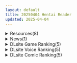 ```yaml
---
layout: default
title: 20250404 Hentai Reader
updated: 2025-04-04
---
```


<details class='content-parent'>
<summary>
Resources(8)
</summary>
<details class='content-child'>
<summary>
<span class='rss-title'> [AI汉化][RJ01286853][ドライドリーム]ブレイキングリンクス </span> <a class='rss-link' href='https://gmgard.com/gm128974' target='_blank'>&nbsp;</a>
<div class='rss-published'> 🕛 20250403 16:49:45</div>
</summary>
<img src="https://static.gmgard.us/Images/upload/68187032122170238.jpg" /><br /><p>男性受界的育碧，有公式就是好玩，爽玩。就是每次失败都要重新开始烦得很。</p>
</details>
<details class='content-child'>
<summary>
<span class='rss-title'> [MMD]Party Night 3 (by Nyakumi) </span> <a class='rss-link' href='https://gmgard.com/gm128973' target='_blank'>&nbsp;</a>
<div class='rss-published'> 🕛 20250403 16:45:35</div>
</summary>
<img src="https://static.gmgard.us/Images/upload/18337032102016185.jpg" /><br /><p>Nyakumi大佬新作玛奇玛限时回归（自行添加压缩和视频后缀）</p>
</details>
<details class='content-child'>
<summary>
<span class='rss-title'> [RJ354879][ラクライ]Guns of Succubus2 ~夢魔とメイドとマスケット~(梦魔之枪2) </span> <a class='rss-link' href='https://gmgard.com/gm128970' target='_blank'>&nbsp;</a>
<div class='rss-published'> 🕛 20250403 16:42:43</div>
</summary>
<img src="https://static.gmgard.us/Images/upload/11162030504035426.jpg" /><br /><p>
記憶を無くした少年「カイン」
そして、マスケット銃のサキュバスメイド「グレナディア」を操作して
多彩なモンスター娘達を撃って撃って撃ちまくりましょう!
戦闘中のセクハラ攻撃にはご注意を!

負けたらあまあまえっちに搾精されちゃう!
勝ってもグレナディアとのいちゃらぶえっちが&hellip;!?

無事記憶を取り戻し、幸せな日々へと戻る事が出来るのか!
それは全てプレイヤーの選</p>
</details>
<details class='content-child'>
<summary>
<span class='rss-title'> [AI汉化][RJ01313478][春葉流亭]与妈妈的冒险 母との冒険(PC+安卓) </span> <a class='rss-link' href='https://gmgard.com/gm128972' target='_blank'>&nbsp;</a>
<div class='rss-published'> 🕛 20250403 11:09:37</div>
</summary>
<img src="https://static.gmgard.us/Images/upload/57933031542127888.jpg" /><br /><p>游戏介绍：</p>
</details>
<details class='content-child'>
<summary>
<span class='rss-title'> [官中][RJ01338214][東京なおみ] エッッッッ!!な潜入捜査官 </span> <a class='rss-link' href='https://gmgard.com/gm128971' target='_blank'>&nbsp;</a>
<div class='rss-published'> 🕛 20250403 11:04:47</div>
</summary>
<img src="https://static.gmgard.us/Images/upload/18469031524375700.jpg" /><br /><p>针对色狼罪犯的潜行动作游戏，用口交和手淫让他们爽到失神！
潜入色狼罪犯的住所或据点，尽可能不被发现地通过口交或手淫让敌人高潮。
对于只有阴道才能满足的Boss级敌人，则需要借助外部合作者援交妹的阴道来使其高潮。
招募援交妹成为同伴
将愿意代替女主角提供阴道的女性称为援交妹。
潜入援交妹的家中，从日常生活开始彻底调查她的背景。
通过展现高度的理解来打开她的心扉，使其成为同伴。
援交妹分为骑乘位、后背</p>
</details>
<details class='content-child'>
<summary>
<span class='rss-title'> 【R3629】[无修正][米塔] 作品合集 (26部+278张 2.17G+837M) </span> <a class='rss-link' href='https://blog.reimu.net/archives/108944' target='_blank'>&nbsp;</a>
<div class='rss-published'> 🕛 20250403 08:00:54</div>
</summary>
愚人节当天8酱把病娇米塔按照纯爱风格发出来了，连预览图都是温馨场景，就是不知道能骗多少萌新上当呢♥~作为补偿今 &#8230; <a class="more-link" href="https://blog.reimu.net/archives/108944">继续阅读<span class="screen-reader-text">【R3629】[无修正][米塔] 作品合集 (26部+278张 2.17G+837M)</span></a>
</details>
<details class='content-child'>
<summary>
<span class='rss-title'> [ピンクパイナップル]インモラルーティーン THE ANIMATION </span> <a class='rss-link' href='https://www.hacg.icu/wp/100593.html' target='_blank'>&nbsp;</a>
<div class='rss-published'> 🕛 20250403 05:04:53</div>
</summary>
男主发现女主在教室自慰，于是就邀请女主一起躲起来自卫。 然后两个变态每天早上早起 &#8230; <a href="https://www.hacg.icu/wp/100593.html">继续阅读 <span class="meta-nav">&#8594;</span></a>
</details>
<details class='content-child'>
<summary>
<span class='rss-title'> 【S4789】[ふくろうさぎ] ふくろうさぎ生肉本子合集 (8本 5.96GB) </span> <a class='rss-link' href='https://blog.reimu.net/archives/109365' target='_blank'>&nbsp;</a>
<div class='rss-published'> 🕛 20250403 05:00:27</div>
</summary>
继续水稿。游戏发太多了来点本子换换口味，本次发的是同人社团ふくろうさぎ在DL上发售的所有本子的合集，虽说是本子 &#8230; <a class="more-link" href="https://blog.reimu.net/archives/109365">继续阅读<span class="screen-reader-text">【S4789】[ふくろうさぎ] ふくろうさぎ生肉本子合集 (8本 5.96GB)</span></a>
</details>

</details>
<details class='content-parent'>
<summary>
News(1)
</summary>
<details class='content-child'>
<summary>
<span class='rss-title'> 2025年4月發售Galgame作品介紹 </span> <a class='rss-link' href='https://home.gamer.com.tw/creationDetail.php?sn=6119302' target='_blank'>&nbsp;</a>
<div class='rss-published'> 🕛 20250403 22:51:14</div>
</summary>
<div><div>這個月有窗社的<b>《ハミダシクリエイティブ》</b>的聖莉々子單人線。從3月延期到4月的<b>《すれ違う兄妹の壊れる倫理観》</b>。音符姊妹社的廢萌作<b>《のーぶる・バトラー》</b>，但是劇本近江谷宥。</div><div><br /></div><div>以下是作品介紹。</div></div><div><br /></div><div><hr /></div><div><div align="center"><div><div align="left"><br /></div><div align="left"><div><div><div><table align="center" border="0" cellpadding="1" cellspacing="1" width="100%">
<tbody><tr>
<td align="center" colspan="2"><img border="0" class="gallery-image" src="https://i.imgur.com/IjFMcEg.jpg" width="550" /></td>
</tr>
<tr>
<td align="center" bgcolor="#CCCCCC" width="22%"><font face="微軟正黑體"><font color="#000000"><b><img border="0" class="gallery-image" src="https://i.imgur.com/fuJDCAG.png" width="25" />名稱</b></font></font></td>
<td align="center" bgcolor="white"><font color="#000000"><font face="微軟正黑體"><b>ハミダシクリエイティブ Re：Re：call</b></font></font></td>
</tr>
<tr>
<td align="center" bgcolor="#CCCCCC"><font face="微軟正黑體"><font color="#000000"><b><img border="0" class="gallery-image" src="https://i.imgur.com/UCr5zuw.png" width="25" />公司</b></font></font></td>
<td align="center" bgcolor="white"><font color="#000000"><font face="微軟正黑體"><b>まどそふと</b></font></font></td>
</tr>
<tr>
<td align="center" bgcolor="#CCCCCC"><font face="微軟正黑體"><font color="#000000"><b><img border="0" class="gallery-image" src="https://i.imgur.com/xgJDfGJ.png" width="25" />原畫</b></font></font></td>
<td align="center" bgcolor="white"><font color="#000000"><font face="微軟正黑體"><b>宇都宮つみれ</b></font></font></td>
</tr>
<tr>
<td align="center" bgcolor="#CCCCCC"><font face="微軟正黑體"><font color="#000000"><b><img border="0" class="gallery-image" src="https://i.imgur.com/iFxiQcZ.png" width="25" />劇本</b></font></font></td>
<td align="center" bgcolor="white" width="50%"><font color="#000000"><font face="微軟正黑體"><b>甲木順之助</b></font></font></td>
</tr>
<tr>
<td align="center" bgcolor="#CCCCCC"><font face="微軟正黑體"><font color="#000000"><b><img border="0" class="gallery-image" src="https://i.imgur.com/tioVsCH.png" width="25" />發售日</b></font></font></td>
<td align="center" bgcolor="white"><font color="#000000"><font face="微軟正黑體"><b>2025/04/25</b></font></font></td>
</tr>
<tr>
<td align="center" bgcolor="#CCCCCC"><font face="微軟正黑體"><font color="#000000"><b><img border="0" class="gallery-image" src="https://i.imgur.com/pBbb9ET.png" width="25" />價格</b></font></font></td>
<td align="center" bgcolor="white"><font face="微軟正黑體"><font color="#000000"><b>3,800</b></font><b><font color="#000000">円</font></b><br /></font></td>
</tr>
</tbody></table><div><br /></div><div align="center"><img border="0" class="gallery-image" src="https://i.imgur.com/qBj2Olx.jpg" width="450" /></div><div><br /></div><div><font face="微軟正黑體"><b><font size="5">✦故事劇情✦</font></b></font></div><div><div><div>因抽籤被任命為學生會長的「和泉智宏」，</div><div>最初只想著穩妥行事，謹慎地完成各項業務，</div><div>但不知不覺間，他不僅開始產生普通的責任感，</div><div>甚至還變得相當活躍，會與其他幹部在假日出外活動。</div><div><br /></div><div>某天，他被拉去參加同人誌即賣會，擔任個人社團的工作人員。</div><div>在售完書籍並離開攤位去買飲料的途中，</div><div>因一時興起，誤入了原創作品區域，</div><div>卻意外目睹了不應出現在此處的某人的身影……？</div><div><br /></div><div>這是從本篇「常軌脫離」的、並非真女主角的女孩子的故事。</div></div><div><br /></div></div><div><br /></div><div><b><font face="微軟正黑體"><font size="5">✦CAST✦</font></font></b></div><div><div><div>聖 莉々子　CV：夏樹柑菜</div><div>和泉 妃愛　CV：柳ひとみ</div><div>常磐 華乃　CV：秋野花</div><div>錦 あすみ　CV：紬雪乃</div><div>鎌倉 詩桜　CV：浜辺実雨</div><div>竜閑 天梨　CV：歩サラ</div><div>美倉 礼良　CV：そらまめ。</div><div>和泉 里　CV：あじ秋刀魚</div><div>新川 広夢　CV：小波すず</div></div><div><br /></div></div></div><div align="center"><img border="0" class="gallery-image" src="https://i.imgur.com/hlsPvMM.png" width="650" /></div><div><br /></div><div>FD的FD，莉々子線本來就該有的，單獨出一部再賺一次錢。</div><div><br /></div><div><table align="center" border="1" cellpadding="1" cellspacing="1" width="100%">
<tbody><tr>
<td align="center" bgcolor="#000000" width="30%"><font face="微軟正黑體"><b><font size="4"><a href="https://ref.gamer.com.tw/redir.php?url=https%3A%2F%2Fmadosoft.net%2Frerecall%2F" target="_blank"><font color="#FFFFFF">官</font><font color="#FFFFFF">網</font></a></font></b></font></td>
<td bgcolor="#000000" width="30%"><div align="center"><font face="微軟正黑體"><b><font size="4"><font color="#ffffff"><font color="#ffffff"><strike>體驗版</strike></font></font><br /></font></b></font></div></td>
<td align="center" bgcolor="#000000" width="30%"><font face="微軟正黑體"><b><font size="4"><strike><font color="#FFFFFF">遊戲O</font><font color="#FFFFFF">P</font></strike><br /></font></b></font></td>
</tr>
</tbody></table></div></div><div><br /></div></div><div><div><hr /></div><div><br /></div></div></div></div><div align="left"><div><div><div><table align="center" border="0" cellpadding="1" cellspacing="1" width="100%">
<tbody><tr>
<td align="center" colspan="2"><img border="0" class="gallery-image" src="https://i.imgur.com/1JS1zdk.jpg" width="550" /></td>
</tr>
<tr>
<td align="center" bgcolor="#CCCCCC" width="22%"><font face="微軟正黑體"><font color="#000000"><b><img border="0" class="gallery-image" src="https://i.imgur.com/fuJDCAG.png" width="25" />名稱</b></font></font></td>
<td align="center" bgcolor="white"><font color="#000000"><font face="微軟正黑體"><b>すれ違う兄妹の壊れる倫理観</b></font></font></td>
</tr>
<tr>
<td align="center" bgcolor="#CCCCCC"><font face="微軟正黑體"><font color="#000000"><b><img border="0" class="gallery-image" src="https://i.imgur.com/UCr5zuw.png" width="25" />公司</b></font></font></td>
<td align="center" bgcolor="white"><font color="#000000"><font face="微軟正黑體"><b>CloverGAME</b></font></font></td>
</tr>
<tr>
<td align="center" bgcolor="#CCCCCC"><font face="微軟正黑體"><font color="#000000"><b><img border="0" class="gallery-image" src="https://i.imgur.com/xgJDfGJ.png" width="25" />原畫</b></font></font></td>
<td align="center" bgcolor="white"><font color="#000000"><font face="微軟正黑體"><b>さわやか鮫肌</b></font></font></td>
</tr>
<tr>
<td align="center" bgcolor="#CCCCCC"><font face="微軟正黑體"><font color="#000000"><b><img border="0" class="gallery-image" src="https://i.imgur.com/iFxiQcZ.png" width="25" />劇本</b></font></font></td>
<td align="center" bgcolor="white" width="50%"><font color="#000000"><font face="微軟正黑體"><b>みやけとししげ、かたひと</b></font></font></td>
</tr>
<tr>
<td align="center" bgcolor="#CCCCCC"><font face="微軟正黑體"><font color="#000000"><b><img border="0" class="gallery-image" src="https://i.imgur.com/tioVsCH.png" width="25" />發售日</b></font></font></td>
<td align="center" bgcolor="white"><font color="#000000"><font face="微軟正黑體"><b>2025/04/25</b></font></font></td>
</tr>
<tr>
<td align="center" bgcolor="#CCCCCC"><font face="微軟正黑體"><font color="#000000"><b><img border="0" class="gallery-image" src="https://i.imgur.com/pBbb9ET.png" width="25" />價格</b></font></font></td>
<td align="center" bgcolor="white"><font face="微軟正黑體"><font color="#000000"><b>3,850</b></font><b><font color="#000000">円</font></b><br /></font></td>
</tr>
</tbody></table><div align="center"><br /></div><div><font face="微軟正黑體"><b><font size="5">✦故事劇情✦</font></b></font></div><div><div><div>主角 朝馬參悟 和女主角 朝馬晴陽 是一對雙胞胎兄妹。</div><div><br /></div><div>從出生以來他們一直形影不離，</div><div>然而進入現在這所學校後，因為一點小小的心意錯位，</div><div>過去關係親密的兩人產生了裂痕，</div><div>晴陽對哥哥參悟的態度也逐漸變得冷淡。</div><div><br /></div><div>個性認真的參悟，一邊煩惱著自己是否做錯了什麼，</div><div>一邊忍耐著，只希望能回到從前那樣親密的兄妹關係。</div><div><br /></div><div>然而就在某天，因為過度糾結於與晴陽的關係，</div><div>參悟竟然夢見了自己和晴陽發生色色的事情……</div><div>但現實中，他們之間的距離卻絲毫沒有改變。</div><div><br /></div><div>究竟他能夠細心地解開這段糾結，重新構築起美好的兄妹關係？</div><div>還是會無視這份錯位的情感，強行扯斷這條早已糾纏不清的紐帶呢？</div></div><div><br /></div></div><div><br /></div><div><div><b><font face="微軟正黑體"><font size="5">✦CAST✦</font></font></b></div><div>朝馬 晴陽　CV：夜夜るり</div></div><div><br /></div></div><div align="center"><div><img border="0" class="gallery-image" src="https://i.imgur.com/omiJuK9.png" width="305" /> <img border="0" class="gallery-image" src="https://i.imgur.com/7BovWOa.png" width="305" /></div><div><img border="0" class="gallery-image" src="https://i.imgur.com/jVzGbdg.png" width="305" /> <img border="0" class="gallery-image" src="https://i.imgur.com/fwCME3c.png" width="305" /></div></div><div align="left"><br /></div><div align="left">從3月延期到4月了。</div><div align="left"><div>CUFFS旗下的音聲品牌，順帶賣短篇遊戲。</div><div>這次CUFFS的大手請來夜夜るり(夏吉ゆうこ)，配過賽馬娘和蔚藍檔案，十分難得，不得不買了。</div></div><div><br /></div><div><table align="center" border="1" cellpadding="1" cellspacing="1" width="100%">
<tbody><tr>
<td align="center" bgcolor="#000000" width="30%"><font face="微軟正黑體"><b><font size="4"><a href="https://ref.gamer.com.tw/redir.php?url=https%3A%2F%2Fwww.cuffs.co.jp%2Fproducts%2Frinri%2F" target="_blank"><font color="#ffffff">官網</font></a></font></b></font></td>
<td bgcolor="#000000" width="30%"><div align="center"><font face="微軟正黑體"><b><font size="4"><font color="#ffffff"><strike>體驗版</strike></font><br /></font></b></font></div></td>
<td align="center" bgcolor="#000000" width="30%"><font face="微軟正黑體"><b><font size="4"><a href="https://ref.gamer.com.tw/redir.php?url=https%3A%2F%2Fyoutu.be%2FrudMi_CgYpw%3Fsi%3DyKNmk9Mv5RRkjlWJ" target="_blank"><font color="#FFFFFF">遊戲O</font><font color="#ffffff">P</font></a></font></b></font></td>
</tr>
</tbody></table></div><div><br /></div></div><div><hr /></div></div><div><div></div></div><div><br /></div><div><div><div><div><table align="center" border="0" cellpadding="1" cellspacing="1" width="100%">
<tbody><tr>
<td align="center" colspan="2"><img border="0" class="gallery-image" src="https://i.imgur.com/xVU9tnD.jpg" width="550" /></td>
</tr>
<tr>
<td align="center" bgcolor="#CCCCCC" width="22%"><font face="微軟正黑體"><font color="#000000"><b><img border="0" class="gallery-image" src="https://i.imgur.com/fuJDCAG.png" width="25" />名稱</b></font></font></td>
<td align="center" bgcolor="white"><font color="#000000"><font face="微軟正黑體"><b>のーぶる・バトラー</b></font></font></td>
</tr>
<tr>
<td align="center" bgcolor="#CCCCCC"><font face="微軟正黑體"><font color="#000000"><b><img border="0" class="gallery-image" src="https://i.imgur.com/UCr5zuw.png" width="25" />公司</b></font></font></td>
<td align="center" bgcolor="white"><font color="#000000"><font face="微軟正黑體"><b>ensemble SWEET</b></font></font></td>
</tr>
<tr>
<td align="center" bgcolor="#CCCCCC"><font face="微軟正黑體"><font color="#000000"><b><img border="0" class="gallery-image" src="https://i.imgur.com/xgJDfGJ.png" width="25" />原畫</b></font></font></td>
<td align="center" bgcolor="white"><font color="#000000"><font face="微軟正黑體"><b>モグぽん、夏月まりな、師走ほりお</b></font></font></td>
</tr>
<tr>
<td align="center" bgcolor="#CCCCCC"><font face="微軟正黑體"><font color="#000000"><b><img border="0" class="gallery-image" src="https://i.imgur.com/iFxiQcZ.png" width="25" />劇本</b></font></font></td>
<td align="center" bgcolor="white" width="50%"><font color="#000000"><font face="微軟正黑體"><b>近江谷宥</b></font></font></td>
</tr>
<tr>
<td align="center" bgcolor="#CCCCCC"><font face="微軟正黑體"><font color="#000000"><b><img border="0" class="gallery-image" src="https://i.imgur.com/tioVsCH.png" width="25" />發售日</b></font></font></td>
<td align="center" bgcolor="white"><font color="#000000"><font face="微軟正黑體"><b>2025/04/25</b></font></font></td>
</tr>
<tr>
<td align="center" bgcolor="#CCCCCC"><font face="微軟正黑體"><font color="#000000"><b><img border="0" class="gallery-image" src="https://i.imgur.com/pBbb9ET.png" width="25" />價格</b></font></font></td>
<td align="center" bgcolor="white"><font face="微軟正黑體"><font color="#000000"><b>6,800</b></font><b><font color="#000000">円</font></b><br /></font></td>
</tr>
</tbody></table><div align="center"><br /></div><div><font face="微軟正黑體"><b><font size="5">✦故事劇情✦</font></b></font></div><div><div><div>這裡是自由國度——利貝拉西奧拉。</div><div>這是一個關於一名少年與三名少女，共同生活在某個名門宅邸的故事。</div><div><br /></div><div>主角 菲伊・芙露爾・雷尼斯菲亞，</div><div>在年幼時失去雙親，成為孤苦無依的人。</div><div>收留他作為新家人的是從小一同成長，</div><div>宛如姊弟般的鄰家雷尼斯菲亞一家。</div><div><br /></div><div>露娜・芙露爾・雷尼斯菲亞。</div><div>梅露緹・芙露爾・雷尼斯菲亞。</div><div>緹娜・芙露爾・雷尼斯菲亞。</div><div><br /></div><div>在三名少女溫柔的陪伴下，主角逐漸找回了笑容。</div><div><br /></div><div>然後在那場悲劇過去數年後——</div><div>如今雷尼斯菲亞家已然如同真正的家人般，共度著平穩的日子。</div><div>然而，主角的內心卻懷抱著一個夢想：</div><div>想要回報雷尼斯菲亞家的義父與義母，</div><div>以及義姊和義妹們的深厚恩情……」</div><div><br /></div><div>就在此時，長年負責宅邸事務的前任執事，因屆齡退休即將離職。</div><div>這使得主角長久以來的心願，終於有了實現的機會。</div><div><br /></div><div>「請雇用我作為下一任執事！」</div><div><br /></div><div>滿懷幹勁的新人執事，終於迎來報恩的時刻——</div><div>而他努力不懈的模樣，</div><div>也讓姊妹們心跳加速，怦然心動……。</div><div><br /></div><div>一心一意的思念彼此交錯，</div><div>侍奉類戀愛喜劇，就此開幕。</div></div><div><br /></div><div><br /></div></div><div><div><b><font face="微軟正黑體"><font size="5">✦CAST✦</font></font></b></div><div><div>ルナ・フルール・レニスフィア　CV：上原あおい</div><div>メルティ・フルール・レニスフィア　CV：夏峰いろは</div><div>ティナ・フルール・レニスフィア　CV：七種結花</div></div></div><div><br /></div></div><div align="center"><div align="left"><img border="0" class="gallery-image" src="https://i.imgur.com/E70myD2.jpg" width="305" /> <img border="0" class="gallery-image" src="https://i.imgur.com/8McnyPX.jpg" width="305" /></div><div align="left"><img border="0" class="gallery-image" src="https://i.imgur.com/h5cm81q.jpg" width="305" /> <img border="0" class="gallery-image" src="https://i.imgur.com/EPl0vzc.jpg" width="305" /></div></div><div><br /></div><div>劇本一看近江谷宥，告辭。</div><div><div><br /></div></div><div><table align="center" border="1" cellpadding="1" cellspacing="1" width="100%">
<tbody><tr>
<td align="center" bgcolor="#000000" width="30%"><font face="微軟正黑體"><b><font size="4"><a href="https://ref.gamer.com.tw/redir.php?url=https%3A%2F%2Fwww.ensemble-sweet.com%2Fnoblebutler%2F" target="_blank"><font color="#ffffff">官網</font></a></font></b></font></td>
<td bgcolor="#000000" width="30%"><div align="center"><font face="微軟正黑體"><b><font size="4"><a href="https://ref.gamer.com.tw/redir.php?url=https%3A%2F%2Fwww.ensemble-sweet.com%2Fnoblebutler%2Fspecial_trial.html" target="_blank"><font color="#ffffff">體驗版</font></a><br /></font></b></font></div></td>
<td align="center" bgcolor="#000000" width="30%"><font face="微軟正黑體"><b><font size="4"><a href="https://ref.gamer.com.tw/redir.php?url=https%3A%2F%2Fyoutu.be%2FV2dxwIcutZw%3Fsi%3D2txl0OEpRoDjk4fS" target="_blank"><font color="#ffffff">遊戲OP</font></a></font></b></font></td>
</tr>
</tbody></table></div><div><br /></div></div><div><hr /></div></div><div><div></div></div><div><br /></div></div><div><div><div><div><table align="center" border="0" cellpadding="1" cellspacing="1" width="100%">
<tbody><tr>
<td align="center" colspan="2"><img border="0" class="gallery-image" src="https://i.imgur.com/qXQtWsx.jpg" width="550" /></td>
</tr>
<tr>
<td align="center" bgcolor="#CCCCCC" width="22%"><font face="微軟正黑體"><font color="#000000"><b><img border="0" class="gallery-image" src="https://i.imgur.com/fuJDCAG.png" width="25" />名稱</b></font></font></td>
<td align="center" bgcolor="white"><font color="#000000"><font face="微軟正黑體"><b>根暗なクラスメイトが俺の胃袋を掴んで放してくれない</b></font></font></td>
</tr>
<tr>
<td align="center" bgcolor="#CCCCCC"><font face="微軟正黑體"><font color="#000000"><b><img border="0" class="gallery-image" src="https://i.imgur.com/UCr5zuw.png" width="25" />公司</b></font></font></td>
<td align="center" bgcolor="white"><font color="#000000"><font face="微軟正黑體"><b>ENTERGRAM</b></font></font></td>
</tr>
<tr>
<td align="center" bgcolor="#CCCCCC"><font face="微軟正黑體"><font color="#000000"><b><img border="0" class="gallery-image" src="https://i.imgur.com/xgJDfGJ.png" width="25" />原畫</b></font></font></td>
<td align="center" bgcolor="white"><font color="#000000"><font face="微軟正黑體"><b>maruma</b></font></font></td>
</tr>
<tr>
<td align="center" bgcolor="#CCCCCC"><font face="微軟正黑體"><font color="#000000"><b><img border="0" class="gallery-image" src="https://i.imgur.com/iFxiQcZ.png" width="25" />劇本</b></font></font></td>
<td align="center" bgcolor="white" width="50%"><font color="#000000"><font face="微軟正黑體"><b>ジャンフ丸</b></font></font></td>
</tr>
<tr>
<td align="center" bgcolor="#CCCCCC"><font face="微軟正黑體"><font color="#000000"><b><img border="0" class="gallery-image" src="https://i.imgur.com/tioVsCH.png" width="25" />發售日</b></font></font></td>
<td align="center" bgcolor="white"><font color="#000000"><font face="微軟正黑體"><b>2025/04/24</b></font></font></td>
</tr>
<tr>
<td align="center" bgcolor="#CCCCCC"><font face="微軟正黑體"><font color="#000000"><b><img border="0" class="gallery-image" src="https://i.imgur.com/pBbb9ET.png" width="25" />價格</b></font></font></td>
<td align="center" bgcolor="white"><font face="微軟正黑體"><font color="#000000"><b>3,980円（税別）</b></font></font></td>
</tr>
</tbody></table><div align="center"><br /></div><div><font face="微軟正黑體"><b><font size="5">✦故事劇情✦</font></b></font></div><div><div><div>從今天起，成田日向 升上了高中二年級。</div><div>雖然經過了分班，但他依然和摯友同班，兩人正愉快地聊著天。</div><div><br /></div><div>然而，就在交談的途中，悲劇發生了。</div><div>日向一時沒坐穩，椅子失去平衡，</div><div>情急之下，他下意識伸手想抓住支撐物，</div><div>結果……他的手竟然抓到了女生的胸部。</div><div><br /></div><div>作為「罪行」的償還，</div><div>日向被那名女生帶回了家，</div><div>而在那裡等待他的，究竟是……？</div><div><br /></div><div>從最糟糕的相遇開始，</div><div>這場男孩與女孩之間的故事，即將揭開序幕——！</div></div><div><br /></div><div align="center"><br /></div></div><div><div><b><font face="微軟正黑體"><font size="5">✦CAST✦</font></font></b></div><div><div><div>暗野 木陰　CV：立花日菜</div><div>成田 日向　CV：広瀬裕也</div><div>斉藤 秋人　CV：安田陸矢</div><div>前田 美冬　CV：鈴代紗弓</div><div>青木 栞乃　CV：櫻庭有紗</div></div><div><br /></div></div></div><div align="center"><div><img border="0" class="gallery-image" src="https://i.imgur.com/9OLUvZm.jpg" width="305" /> <img border="0" class="gallery-image" src="https://i.imgur.com/AwuAu6V.jpg" width="305" /></div><div><img border="0" class="gallery-image" src="https://i.imgur.com/L2XhEzP.jpg" width="305" /> <img border="0" class="gallery-image" src="https://i.imgur.com/ArkgOaF.jpg" width="305" /></div></div></div><div align="center"><br /></div><div>成為小說家的作品投稿到Visual Arts的KineticNovel獲獎後改編成遊戲，跟之前的聖女不死心一樣，本質是宣傳原作。</div><div><br /></div><div><table align="center" border="1" cellpadding="1" cellspacing="1" width="100%">
<tbody><tr>
<td align="center" bgcolor="#000000" width="30%"><font face="微軟正黑體"><b><font size="4"><a href="https://ref.gamer.com.tw/redir.php?url=https%3A%2F%2Fwww.entergram.co.jp%2Fnekura%2F" target="_blank"><font color="#ffffff">官網</font></a></font></b></font></td>
<td bgcolor="#000000" width="30%"><div align="center"><font face="微軟正黑體"><b><font size="4"><font color="#ffffff"><font color="#ffffff"><strike>體驗版</strike></font></font><br /></font></b></font></div></td>
<td align="center" bgcolor="#000000" width="30%"><font face="微軟正黑體"><b><font size="4"><a href="https://ref.gamer.com.tw/redir.php?url=https%3A%2F%2Fyoutu.be%2Fu4ea5lB_NWA%3Fsi%3DVC-2jraIa_OylBBY" target="_blank"><font color="#FFFFFF">遊戲O</font><font color="#FFFFFF">P</font></a></font></b></font></td>
</tr>
</tbody></table></div><div><br /></div></div><div><hr /></div></div><div><div></div></div><div><br /></div></div><div><div><div><div><table align="center" border="0" cellpadding="1" cellspacing="1" width="100%">
<tbody><tr>
<td align="center" colspan="2"><img border="0" class="gallery-image" src="https://i.imgur.com/zAVZwbg.jpg" width="550" /></td>
</tr>
<tr>
<td align="center" bgcolor="#CCCCCC" width="22%"><font face="微軟正黑體"><font color="#000000"><b><img border="0" class="gallery-image" src="https://i.imgur.com/fuJDCAG.png" width="25" />名稱</b></font></font></td>
<td align="center" bgcolor="white"><font color="#000000"><font face="微軟正黑體"><b>メモリーズオフ 双想 ～Not always true～</b></font></font></td>
</tr>
<tr>
<td align="center" bgcolor="#CCCCCC"><font face="微軟正黑體"><font color="#000000"><b><img border="0" class="gallery-image" src="https://i.imgur.com/UCr5zuw.png" width="25" />公司</b></font></font></td>
<td align="center" bgcolor="white"><font color="#000000"><font face="微軟正黑體"><b>MAGES.</b></font></font></td>
</tr>
<tr>
<td align="center" bgcolor="#CCCCCC"><font face="微軟正黑體"><font color="#000000"><b><img border="0" class="gallery-image" src="https://i.imgur.com/xgJDfGJ.png" width="25" />原畫</b></font></font></td>
<td align="center" bgcolor="white"><font color="#000000"><font face="微軟正黑體"><b>ささきむつみ</b></font></font></td>
</tr>
<tr>
<td align="center" bgcolor="#CCCCCC"><font face="微軟正黑體"><font color="#000000"><b><img border="0" class="gallery-image" src="https://i.imgur.com/iFxiQcZ.png" width="25" />劇本</b></font></font></td>
<td align="center" bgcolor="white" width="50%"><font color="#000000"><font face="微軟正黑體"><b>林直孝</b></font></font></td>
</tr>
<tr>
<td align="center" bgcolor="#CCCCCC"><font face="微軟正黑體"><font color="#000000"><b><img border="0" class="gallery-image" src="https://i.imgur.com/tioVsCH.png" width="25" />發售日</b></font></font></td>
<td align="center" bgcolor="white"><font color="#000000"><font face="微軟正黑體"><b>2025/04/10</b></font></font></td>
</tr>
<tr>
<td align="center" bgcolor="#CCCCCC"><font face="微軟正黑體"><font color="#000000"><b><img border="0" class="gallery-image" src="https://i.imgur.com/pBbb9ET.png" width="25" />價格</b></font></font></td>
<td align="center" bgcolor="white"><font face="微軟正黑體"><font color="#000000"><b>8,580円</b></font></font></td>
</tr>
</tbody></table><div align="center"><br /></div><div><font face="微軟正黑體"><b><font size="5">✦故事劇情✦</font></b></font></div><div><div><div>慶陽大學附屬藤川高中的二年級學生久壽米木一葵有一位姓名未知、相貌不明的未婚妻。</div><div>因為她的存在，一葵從未對戀愛產生過興趣。</div><div><br /></div><div>大約一個月後的１７歲生日到來之時，一葵將知曉自己未婚妻的真實身份。</div><div><br /></div><div>某天，一葵去藤川的羅薩克家庭餐廳參加了開導失戀同學的聚會，在店裡和做兼職的女服務員發生了爭執。</div><div>那位名叫洲宮紗繪的服務員正好是一葵他們的的高三學姐。</div><div><br /></div><div>雖然邂逅的過程糟糕透頂，一葵還是被紗繪的成熟舉止所吸引，對她既憧憬又尊敬。</div><div><br /></div><div>一葵的兒時玩伴天羽寧寧看到一葵這樣，也開始全力支持他的感情。</div><div><br /></div><div>——這個秋天，一葵那曾經一成不變的高中生活逐漸發生了變化。</div></div><div><br /></div><div><br /></div></div><div><div><b><font face="微軟正黑體"><font size="5">✦CAST✦</font></font></b></div><div><div>久寿米木 一葵　CV：広瀬裕也</div><div>洲宮 紗絵　CV：Lynn</div><div>天羽 ねね　CV：加隈亜衣</div><div>北方 和音　CV：関根瞳</div><div>フェルスター・マリー・暁空　CV：藍本あみ</div><div>中森 雪加　CV：山根綺</div><div>大多喜 新　CV：井藤智哉</div><div>稲穂 信　CV：間島淳司</div><div>倉内 ひかり　CV：今泉りおな</div><div>南 つばめ　CV：池澤春菜</div></div></div><div><br /></div></div><div><div align="center"><img border="0" class="gallery-image" src="https://i.imgur.com/MwoG7YZ.jpg" width="305" /> <img border="0" class="gallery-image" src="https://i.imgur.com/ObrF8oh.jpg" width="305" /></div><div align="center"><img border="0" class="gallery-image" src="https://i.imgur.com/1CwpU2m.jpg" width="305" /> <img border="0" class="gallery-image" src="https://i.imgur.com/jN2mIue.jpg" width="305" /></div></div><div align="center"><br /></div><div>說是最終作又挖出來繼續賣，吃相太糟了，這也要賣一輩子是吧。</div><div><br /></div><div><table align="center" border="1" cellpadding="1" cellspacing="1" width="100%">
<tbody><tr>
<td align="center" bgcolor="#000000" width="30%"><font face="微軟正黑體"><b><font size="4"><a href="https://ref.gamer.com.tw/redir.php?url=https%3A%2F%2Fmemoriesoff.jp%2F" target="_blank"><font color="#ffffff">官網</font></a></font></b></font></td>
<td bgcolor="#000000" width="30%"><div align="center"><font face="微軟正黑體"><b><font size="4"><font color="#ffffff"><strike>體驗版</strike></font><br /></font></b></font></div></td>
<td align="center" bgcolor="#000000" width="30%"><font face="微軟正黑體"><b><font size="4"><a href="https://ref.gamer.com.tw/redir.php?url=https%3A%2F%2Fyoutu.be%2FcshX8Rss_xQ%3Fsi%3DeJrAUlhEysM7oDHF" target="_blank"><font color="#FFFFFF">遊戲O</font><font color="#FFFFFF">P</font></a></font></b></font></td>
</tr>
</tbody></table></div></div><div align="center"><br /></div><div><hr /></div></div><div><div></div></div><div><br /></div></div></div></div></div><div align="center"><div align="center"><b><font size="6"><font face="微軟正黑體">2025年4月 其他發售作品</font></font></b><br /></div><div align="center"><font face="微軟正黑體"><br /></font></div><div><table align="center" border="1" cellpadding="1" cellspacing="1" width="100%">
<tbody><tr>
<td align="center" bgcolor="#CCCCCC" colspan="3"><b><font color="#000000"><font face="微軟正黑體"><font size="4">4/25發售</font></font></font></b></td>
</tr>
<tr>
<td align="center" bgcolor="#CCCCCC"><font color="#000000"><b><font face="微軟正黑體"><font size="4">名稱<br /></font></font></b></font></td>
<td align="center" bgcolor="#CCCCCC" width="30%"><font color="#000000"><b><font face="微軟正黑體"><font size="4">公司<br /></font></font></b></font></td>
<td align="center" bgcolor="#CCCCCC" width="20%"><font color="#000000"><b><font face="微軟正黑體"><font size="4">價格</font><br /></font></b></font></td>
</tr>
<tr>
<td align="center"><font color="#0000ee"><font face="微軟正黑體"><b><u><a href="https://ref.gamer.com.tw/redir.php?url=https%3A%2F%2Fwww.akabeesoft2.com%2Fproducts%2Froleplayer_ikura%2Findex.html" target="_blank">Role player：いくら姉妹の粘膜ポトレ ぐりぐちゃLIVE！</a></u></b></font></font></td>
<td align="center"><font face="微軟正黑體"><b>あかべぇそふとつぅ</b></font></td>
<td align="center"><font face="微軟正黑體"><b>¥7,800</b></font></td>
</tr>
<tr>
<td align="center"><font color="#0000ee"><font face="微軟正黑體"><b><u><a href="https://ref.gamer.com.tw/redir.php?url=https%3A%2F%2Fwww.hook-net.jp%2Fslfd%2F" target="_blank">シークレットラブ（仮）純愛アフターストーリー</a></u></b></font></font></td>
<td align="center"><font face="微軟正黑體"><b>HOOKSOFT</b></font></td>
<td align="center"><font face="微軟正黑體"><b>￥4,900</b></font></td>
</tr>
<tr>
<td align="center"><font color="#0000ee"><font face="微軟正黑體"><b><u><a href="https://ref.gamer.com.tw/redir.php?url=https%3A%2F%2Fnexton-net.jp%2Fms-toybox%2Fdarkone%2Fkyntr%2F" target="_blank">キミはやさしく寝取られる -Lustful betrayal-</a></u></b></font></font></td>
<td align="center"><font face="微軟正黑體"><b>だーくワン！</b></font></td>
<td align="center"><font face="微軟正黑體"><b>￥4,000</b></font></td>
</tr>
<tr>
<td align="center"><font color="#0000ee"><font face="微軟正黑體"><b><u><a href="https://ref.gamer.com.tw/redir.php?url=https%3A%2F%2Fhamham-soft.net%2Fimonama%2Findex.html" target="_blank">いもうと美姫ちゃんの生配信ちゃんねる！</a></u></b></font></font></td>
<td align="center"><font face="微軟正黑體"><b>はむはむソフト</b></font></td>
<td align="center"><b><font face="微軟正黑體">￥</font></b><font face="微軟正黑體"><b>3,600</b></font></td>
</tr>
</tbody></table><div align="center"><br /></div></div><div align="center"><br /></div></div><div align="center"><br /></div><div align="center"><div><font face="微軟正黑體"><font size="6"><font color="#000000"><b>延期作品</b></font></font></font></div><div><font face="微軟正黑體"><br /></font></div><div><table align="center" border="1" cellpadding="1" cellspacing="1" width="100%">
<tbody><tr>
<td align="center" bgcolor="#CCCCCC" colspan="2" width="20%"><b><font color="#000000"><font face="微軟正黑體"><font size="4">名稱</font></font></font></b><font color="#000000"><b><font face="微軟正黑體"><font size="4"><br /></font></font></b></font></td>
<td align="center" bgcolor="#CCCCCC" width="30%"><font color="#000000"><b><font face="微軟正黑體"><font size="4">公司<br /></font></font></b></font></td>
<td align="center" bgcolor="#CCCCCC" width="20%"><font color="#000000"><b><font face="微軟正黑體"><font size="4">日期</font><br /></font></b></font></td>
</tr>
<tr>
<td align="center" width="30%">無</td>
<td align="center"></td>
<td align="center" width="30%"></td>
<td align="center"></td>
</tr>
</tbody></table><br /></div><div><br /></div></div>
</details>

</details>
<details class='content-parent'>
<summary>
DLsite Game Ranking(5)
</summary>
<details class='content-child'>
<summary>
<span class='rss-title'> エッチで一途なド田舎兄さまと、古式ゆかしい病弱妹 [Whisp] </span> <a class='rss-link' href='https://www.dlsite.com/maniax/work/=/product_id/RJ01326398.html' target='_blank'>&nbsp;</a>
<div class='rss-published'> 🕛 20250404 13:16:53</div>
</summary>
<img src ="http://img.dlsite.jp/modpub/images2/work/doujin/RJ01327000/RJ01326398_img_main.jpg"/><br/>生まれつき肺が弱く、都会の空気では生活できない病弱な妹【あすみ】。兄妹は一緒に暮らすため、空気のキレイなド田舎へ移住してきた。陸の孤島の古民家で、兄妹ふたりきりのイチャラブ生活が始まった。この生活を続けるために医者から突き付けられた条件は二つ「心身とも健康である」ことと「妹の体力をつける」こと。妹とエッチをして体力をつけ、医者の検査をクリアしながら生活レベルを改善していこう。古民家生活妹育成RPG
</details>
<details class='content-child'>
<summary>
<span class='rss-title'> 淫紋憑きのマザー・アリシア [のうむ] </span> <a class='rss-link' href='https://www.dlsite.com/maniax/work/=/product_id/RJ01355493.html' target='_blank'>&nbsp;</a>
<div class='rss-published'> 🕛 20250404 13:16:53</div>
</summary>
<img src ="http://img.dlsite.jp/modpub/images2/work/doujin/RJ01356000/RJ01355493_img_main.jpg"/><br/>おばさん シスター 淫紋
</details>
<details class='content-child'>
<summary>
<span class='rss-title'> 母との冒険!RPG [春葉流亭] </span> <a class='rss-link' href='https://www.dlsite.com/maniax/work/=/product_id/RJ01313478.html' target='_blank'>&nbsp;</a>
<div class='rss-published'> 🕛 20250404 13:16:53</div>
</summary>
<img src ="http://img.dlsite.jp/modpub/images2/work/doujin/RJ01314000/RJ01313478_img_main.jpg"/><br/>母親(実母)と不思議な島を冒険しながら親睦を深め、禁断の関係になってしまうRPGです。
</details>
<details class='content-child'>
<summary>
<span class='rss-title'> 404号室の性感マッサージ [シン・ギュラリティー] </span> <a class='rss-link' href='https://www.dlsite.com/maniax/work/=/product_id/RJ01356701.html' target='_blank'>&nbsp;</a>
<div class='rss-published'> 🕛 20250404 13:16:53</div>
</summary>
<img src ="http://img.dlsite.jp/modpub/images2/work/doujin/RJ01357000/RJ01356701_img_main.jpg"/><br/>マッサージ好き必見の3Dゲーム！凝り固まったバストをほぐし、悪いものが溜まった膣を中から柔らかくしてあげましょう。オイルを塗ってカラダをぬるぬるに…媚薬で全身気持ちよく…、届かないところは道具(?)を使ってほぐしていきましょう。さあ、あなたは今日から404号室のマッサージ師です。
</details>
<details class='content-child'>
<summary>
<span class='rss-title'> 退魔巫女イナメ [チチーカ] </span> <a class='rss-link' href='https://www.dlsite.com/maniax/work/=/product_id/RJ01368748.html' target='_blank'>&nbsp;</a>
<div class='rss-published'> 🕛 20250404 13:16:53</div>
</summary>
<img src ="http://img.dlsite.jp/modpub/images2/work/doujin/RJ01369000/RJ01368748_img_main.jpg"/><br/>ほぼほぼ触手のドットアクションゲームです。
</details>

</details>
<details class='content-parent'>
<summary>
DLsite Voice Ranking(5)
</summary>
<details class='content-child'>
<summary>
<span class='rss-title'> NoTitle(1) [つばめいと] </span> <a class='rss-link' href='https://www.dlsite.com/maniax/work/=/product_id/RJ01363805.html' target='_blank'>&nbsp;</a>
<div class='rss-published'> 🕛 20250404 13:16:55</div>
</summary>
<img src ="http://img.dlsite.jp/modpub/images2/work/doujin/RJ01364000/RJ01363805_img_main.jpg"/><br/>ホテルでのえっちと、そのあとのシャワーを主観のマイクと客観のボイスレコーダーのハメ撮り視点の2種類で楽しめます！ヒロインとの関係性やこの作品自体、お好きな解釈で自由に想像して聴いて下さい！柚木つばめの自サークル「つばめいと」13作目です！
</details>
<details class='content-child'>
<summary>
<span class='rss-title'> 小悪魔ドSメンズエステ嬢の寸止め絶望キワキワ施術 [シルトクレーテ] </span> <a class='rss-link' href='https://www.dlsite.com/maniax/work/=/product_id/RJ01358685.html' target='_blank'>&nbsp;</a>
<div class='rss-published'> 🕛 20250404 13:16:55</div>
</summary>
<img src ="http://img.dlsite.jp/modpub/images2/work/doujin/RJ01359000/RJ01358685_img_main.jpg"/><br/>数ヶ月前にオープンしたメンズエステ店の人気嬢をついに予約できた貴方。情報交換サイトによると抜きは完全になしとの噂だが、それにしては高評価の口コミが目立つ。真偽を確かめるべく、いざマゾ心を躍らせながらマンションの一室へ…。
</details>
<details class='content-child'>
<summary>
<span class='rss-title'> 【4/9日まで 早期限定60大特典】【4時間半×W女軍隊×Wオホ声ハーレム】～ドランソワ帝国～捕虜となったボクとドスケベ爆乳女軍人×2の甘々ツンデレ子作りおっぱい戦記♪ [マヨタマ] </span> <a class='rss-link' href='https://www.dlsite.com/maniax/work/=/product_id/RJ01352193.html' target='_blank'>&nbsp;</a>
<div class='rss-published'> 🕛 20250404 13:16:55</div>
</summary>
<img src ="http://img.dlsite.jp/modpub/images2/work/doujin/RJ01353000/RJ01352193_img_main.jpg"/><br/>【KU100】CV:陽向葵ゅか様 CV:柚木つばめ様 ある日のこと…優秀なスパイの「あなた」は…強大な軍事力を誇る敵国「ドランソワ帝国」へと潜入し捕虜となってしまいます♪…その後♪帝国No.1のドスケベ爆乳女軍人2人にHな子作り性○問を受けることに♪…甘々ツンデレおっぱいに包まれて…あなた様だけの…性大戦が…今…はじまります…♪【4時間半×Wオホ声ハーレム×甘々ツンデレ特化で送る!大ボリューム超大作!】～ドランソワ帝国～へようこそ♪
</details>
<details class='content-child'>
<summary>
<span class='rss-title'> 本当に深い耳奥"完全密閉"舐め ～お耳の穴を舌先でぴったりと塞ぎながら舐めまわす≪深層閉塞ASMR≫～ [パステル×トリップ] </span> <a class='rss-link' href='https://www.dlsite.com/maniax/work/=/product_id/RJ01358698.html' target='_blank'>&nbsp;</a>
<div class='rss-published'> 🕛 20250404 13:16:55</div>
</summary>
<img src ="http://img.dlsite.jp/modpub/images2/work/doujin/RJ01359000/RJ01358698_img_main.jpg"/><br/>「お耳の穴をぴったりと塞がれながら奥を舐められる」というプレイをテーマにした《深層閉塞ASMR》音声です♪まずは体験版をどうぞ♪(CV:みもりあいの様)
</details>
<details class='content-child'>
<summary>
<span class='rss-title'> 【期間限定55円】総勢8名!素人女性に〝フェラ抜き〟を頼んでみたら…<KU100> [性為の戯れ] </span> <a class='rss-link' href='https://www.dlsite.com/maniax/work/=/product_id/RJ01354136.html' target='_blank'>&nbsp;</a>
<div class='rss-published'> 🕛 20250404 13:16:55</div>
</summary>
<img src ="http://img.dlsite.jp/modpub/images2/work/doujin/RJ01355000/RJ01354136_img_main.jpg"/><br/>総勢8名の素人女性に突撃要求!もしフェラ抜きを頼んだらシテくれる?シテくれない?もしくは…それ以上?【CV:杏仁らいち様、山田じぇみ子様、乙倉ゅい様、餅梨あむ様、秋野かえで様、風鈴みすず様、御子柴泉様、西瓜すいか様】
</details>

</details>
<details class='content-parent'>
<summary>
DLsite Comic Ranking(5)
</summary>
<details class='content-child'>
<summary>
<span class='rss-title'> なまオナホ先輩♡ ~ヤリたがりの先輩が後輩くんを煽ったらバッコバコに犯されてめちゃくちゃ射精される話~ [sumomo] </span> <a class='rss-link' href='https://www.dlsite.com/maniax/work/=/product_id/RJ01365103.html' target='_blank'>&nbsp;</a>
<div class='rss-published'> 🕛 20250404 13:16:57</div>
</summary>
<img src ="http://img.dlsite.jp/modpub/images2/work/doujin/RJ01366000/RJ01365103_img_main.jpg"/><br/>セックス大好きな低身長巨乳の先輩が後輩の男の子にオナホにされる漫画です
</details>
<details class='content-child'>
<summary>
<span class='rss-title'> 【感情操作】人間操作リモコン2【憤怒】 [角煮煮] </span> <a class='rss-link' href='https://www.dlsite.com/maniax/work/=/product_id/RJ01366631.html' target='_blank'>&nbsp;</a>
<div class='rss-published'> 🕛 20250404 13:16:57</div>
</summary>
<img src ="http://img.dlsite.jp/modpub/images2/work/doujin/RJ01367000/RJ01366631_img_main.jpg"/><br/>人間操作リモコンで人間の感情や年齢を操作します
</details>
<details class='content-child'>
<summary>
<span class='rss-title'> 距離感がバグってる義妹が一生イチャラブしてくる [聖華快楽書店] </span> <a class='rss-link' href='https://www.dlsite.com/maniax/work/=/product_id/RJ01291565.html' target='_blank'>&nbsp;</a>
<div class='rss-published'> 🕛 20250404 13:16:57</div>
</summary>
<img src ="http://img.dlsite.jp/modpub/images2/work/doujin/RJ01292000/RJ01291565_img_main.jpg"/><br/>巨乳でダウナーな義妹が義兄にひたすらイチャラブしてくる話
</details>
<details class='content-child'>
<summary>
<span class='rss-title'> 魔法少女は妹のモノ ～お姉ちゃんのおっぱいは触手専用ミルクサーバー〜 [ゆらゆらせゆーら] </span> <a class='rss-link' href='https://www.dlsite.com/maniax/work/=/product_id/RJ01354465.html' target='_blank'>&nbsp;</a>
<div class='rss-published'> 🕛 20250404 13:16:57</div>
</summary>
<img src ="http://img.dlsite.jp/modpub/images2/work/doujin/RJ01355000/RJ01354465_img_main.jpg"/><br/>お姉ちゃんはみんなが憧れる魔法少女。平和を守るため、家にいることは滅多に無くなった。本当は私がお姉ちゃんのこと一番大好きなのに、もうぜんぜん私を見てくれない。だから私は──
</details>
<details class='content-child'>
<summary>
<span class='rss-title'> ボクをマゾにするサキュバスメイド [スタジオサウスポー] </span> <a class='rss-link' href='https://www.dlsite.com/maniax/work/=/product_id/RJ01369196.html' target='_blank'>&nbsp;</a>
<div class='rss-published'> 🕛 20250404 13:16:57</div>
</summary>
<img src ="http://img.dlsite.jp/modpub/images2/work/doujin/RJ01370000/RJ01369196_img_main.jpg"/><br/>サキュバスのお姉さんに射精管理されちゃうエロ漫画です。
</details>

</details>
